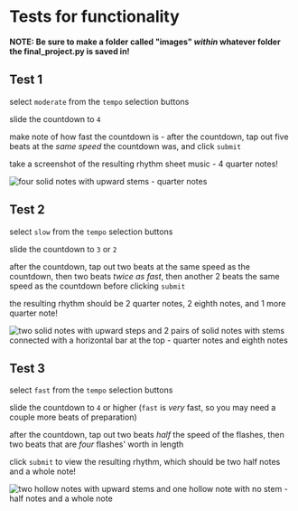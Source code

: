 # Tests for functionality
**NOTE: Be sure to make a folder called "images" _within_ whatever folder the final_project.py is saved in!**
## Test 1
select `moderate` from the `tempo` selection buttons

slide the countdown to `4`

make note of how fast the countdown is - after the countdown, tap out five beats at the _same speed_ the countdown was, and click `submit`

take a screenshot of the resulting rhythm sheet music - 4 quarter notes!

![four solid notes with upward stems - quarter notes](https://www.craigbassett.co.nz/wp-content/uploads/2016/11/rhythm_basics_quarter_note_timing_exercise.png)

## Test 2
select `slow` from the `tempo` selection buttons

slide the countdown to `3` or `2`

after the countdown, tap out two beats at the same speed as the countdown, then two beats _twice as fast_, then another 2 beats the same speed as the countdown before clicking `submit`

the resulting rhythm should be 2 quarter notes, 2 eighth notes, and 1 more quarter note!

![two solid notes with upward steps and 2 pairs of solid notes with stems connected with a horizontal bar at the top - quarter notes and eighth notes](https://blogger.googleusercontent.com/img/b/R29vZ2xl/AVvXsEgnDy-bc-37RokUBivBWFqY_1ZLQusU6ZMY4WavMMeGDPWu-CZ7yvnyxV2SaM2Xf-OXnSwbtDKbOqHvNfvYYo-M6h5Stbacn_FACSit1I7asCNhVXVEInptAjFxZBpOWSdilwh2bN1a3Q-I/s1600/2+4+illustrationx.JPG)

## Test 3
select `fast` from the `tempo` selection buttons

slide the countdown to `4` or higher (`fast` is _very_ fast, so you may need a couple more beats of preparation)

after the countdown, tap out two beats _half_ the speed of the flashes, then two beats that are _four_ flashes' worth in length

click `submit` to view the resulting rhythm, which should be two half notes and a whole note!

![two hollow notes with upward stems and one hollow note with no stem - half notes and a whole note](https://preview.redd.it/difference-between-playing-a-whole-note-and-two-half-notes-v0-utqr24a7hx3c1.png?width=441&format=png&auto=webp&s=0da4ad3521f531cab6900b40a5e91974df3c8a54)